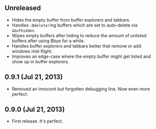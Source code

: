 ## Unreleased
- Hides the empty buffer from buffer explorers and tabbars.
- Handles `:Bdelete!`ing buffers which are set to auto-delete via `&bufhidden`.
- Wipes empty buffers after hiding to reduce the amount of unlisted buffers after using Bbye for a while.
- Handles buffer explorers and tabbars better that remove or add windows mid-flight.
- Improves an edge-case where the empty buffer might get listed and show up in buffer explorers.

## 0.9.1 (Jul 21, 2013)
- Removed an innocent but forgotten debugging line. Now even more perfect.

## 0.9.0 (Jul 21, 2013)
- First release. It's perfect.
